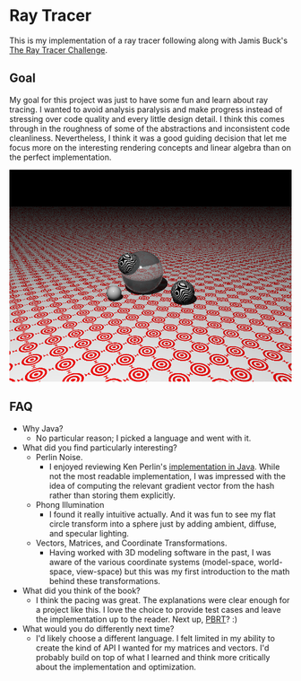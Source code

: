 # Ray Tracer

This is my implementation of a ray tracer following along with Jamis Buck's [The Ray Tracer Challenge](https://pragprog.com/titles/jbtracer/the-ray-tracer-challenge/).

## Goal

My goal for this project was just to have some fun and learn about ray tracing. I wanted to avoid analysis paralysis and make progress instead of stressing over code quality and every little design detail. I think this comes through in the roughness of some of the abstractions and inconsistent code cleanliness. Nevertheless, I think it was a good guiding decision that let me focus more on the interesting rendering concepts and linear algebra than on the perfect implementation.

<img src="renders/render.png" width="600">

## FAQ

- Why Java?
  - No particular reason; I picked a language and went with it.
- What did you find particularly interesting?
  - Perlin Noise.
    - I enjoyed reviewing Ken Perlin's [implementation in Java](https://mrl.cs.nyu.edu/~perlin/noise/). While not the most readable implementation, I was impressed with the idea of computing the relevant gradient vector from the hash rather than storing them explicitly.
  - Phong Illumination
    - I found it really intuitive actually. And it was fun to see my flat circle transform into a sphere just by adding ambient, diffuse, and specular lighting.
  - Vectors, Matrices, and Coordinate Transformations.
    - Having worked with 3D modeling software in the past, I was aware of the various coordinate systems (model-space, world-space, view-space) but this was my first introduction to the math behind these transformations.
- What did you think of the book?
  - I think the pacing was great. The explanations were clear enough for a project like this. I love the choice to provide test cases and leave the implementation up to the reader. Next up, [PBRT](https://www.pbrt.org)? :)
- What would you do differently next time?
  - I'd likely choose a different language. I felt limited in my ability to create the kind of API I wanted for my matrices and vectors. I'd probably build on top of what I learned and think more critically about the implementation and optimization.
